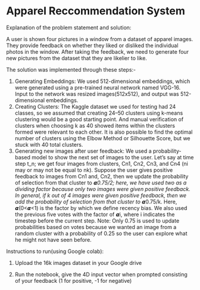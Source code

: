 # Apparel Reccommendation System
Explanation of the problem statement and solution:

A user is shown four pictures in a window from a dataset of apparel images. They provide feedback on whether they liked or disliked the individual photos in the window. After taking the feedback, we need to generate four new pictures from the dataset that they are likelier to like.

The solution was implemented through these steps:-
1. Generating Embeddings: We used 512-dimensional embeddings, which were generated using a pre-trained neural network named VGG-16. Input to the network was resized images(512x512), and output was 512-dimensional embeddings.
2. Creating Clusters: The Kaggle dataset we used for testing had 24 classes, so we assumed that creating 24–50 clusters using k-means clustering would be a good starting point. And manual verification of clusters when choosing k as 40 showed items within the clusters formed were relevant to each other. It is also possible to find the optimal number of clusters using the Elbow Method or Silhouette Score, but we stuck with 40 total clusters.
3. Generating new images after user feedback: We used a probability-based model to show the next set of images to the user. Let’s say at time step t_n; we get four images from clusters, Cn1, Cn2, Cn3, and Cn4 (ni may or may not be equal to nk). Suppose the user gives positive feedback to images from Cn1 and, Cn2, then we update the probability of selection from that cluster to 𝞪*0.75/2; here, we have used two as a dividing factor because only two images were given positive feedback. In general, if k out of 4 images were given positive feedback, then we add the probability of selection from that cluster to 𝞪*0.75/k. Here, 𝞪(0<𝞪<1) is the factor by which we define recency bias. We also used the previous five votes with the factor of 𝞪i, where i indicates the timestep before the current step. Note: Only 0.75 is used to update probabilities based on votes because we wanted an image from a random cluster with a probability of 0.25 so the user can explore what he might not have seen before.

<!-- For explanation of the solution, refer this [medium article](https://medium.com/p/283d94f88542#9776-2eb9c8ae202b) and [video](https://www.youtube.com/watch?v=W4TuVaQqBhk) -->

Instructions to run(using Google colab):

1. Upload the 16k images dataset in your Google drive

2. Run the notebook, give the 4D input vector when prompted consisting of your feedback (1 for positive, -1 for negative)
